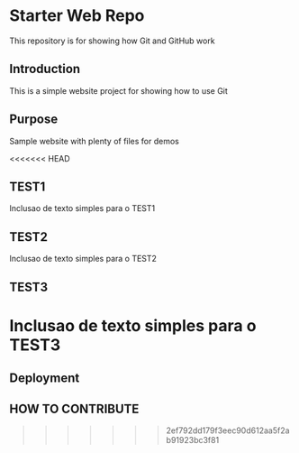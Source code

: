 # Starter Web Repo

This repository is for showing how Git and GitHub work

## Introduction
This is a simple website project for showing how to use Git

## Purpose

Sample website with plenty of files for demos

<<<<<<< HEAD
## TEST1
Inclusao de texto simples para o TEST1

## TEST2
Inclusao de texto simples para o TEST2

## TEST3
Inclusao de texto simples para o TEST3
=======
## Deployment

## HOW TO CONTRIBUTE
>>>>>>> 2ef792dd179f3eec90d612aa5f2ab91923bc3f81
